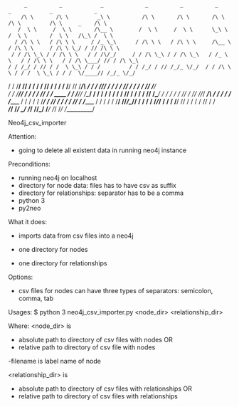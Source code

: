          _          _            _             _          _          _            _            _             _
        /\ \       /\ \         _\ \          /\ \       /\ \       /\ \         /\ \         /\ \     _    /\ \
       /  \ \     /  \ \       /\__ \        /  \ \     /  \ \      \_\ \       /  \ \       /  \ \   /\_\ /  \ \
      / /\ \ \   / /\ \ \     / /_ \_\      / /\ \ \   / /\ \ \     /\__ \     / /\ \ \     / /\ \ \_/ / // /\ \ \
     / / /\ \_\ / / /\ \ \   / / /\/_/     / / /\ \_\ / / /\ \_\   / /_ \ \   / / /\ \ \   / / /\ \___/ // / /\ \_\
    / / /_/ / // / /  \ \_\ / / /         / / /_/ / // /_/_ \/_/  / / /\ \ \ / / /  \ \_\ / / /  \/____// /_/_ \/_/
   / / /__\/ // / /   / / // / /         / / /__\/ // /____/\    / / /  \/_// / /   / / // / /    / / // /____/\
  / / /_____// / /   / / // / / ____    / / /_____// /\____\/   / / /      / / /   / / // / /    / / // /\____\/
 / / /      / / /___/ / // /_/_/ ___/\ / / /      / / /______  / / /      / / /___/ / // / /    / / // / /______
/ / /      / / /____\/ //_______/\__\// / /      / / /_______\/_/ /      / / /____\/ // / /    / / // / /_______\
\/_/       \/_________/ \_______\/    \/_/       \/__________/\_\/       \/_________/ \/_/     \/_/ \/__________/


Neo4j_csv_importer

Attention:
- going to delete all existent data in running neo4j instance

Preconditions:
- running neo4j on localhost
- directory for node data: files has to have csv as suffix
- directory for relationships: separator has to be a comma
- python 3
- py2neo

What it does:
- imports data from csv files into a neo4j

- one directory for nodes
- one directory for relationships

Options:
- csv files for nodes can have three types of separators: semicolon, comma, tab

Usages:
$ python 3 neo4j_csv_importer.py <node_dir> <relationship_dir>

Where:
<node_dir> is
- absolute path to directory of csv files with nodes
OR
- relative path to directory of csv file with nodes

-filename is label name of node

<relationship_dir> is
- absolute path to directory of csv files with relationships
OR
- relative path to directory of csv files with relationships






